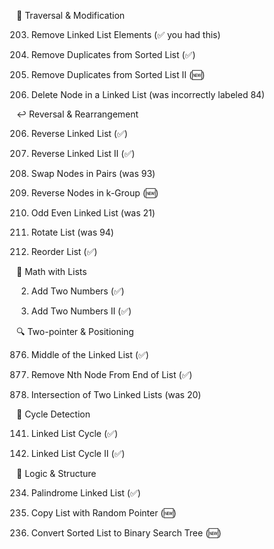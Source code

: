 🔁 Traversal & Modification

203. Remove Linked List Elements (✅ you had this)

204. Remove Duplicates from Sorted List (✅)

205. Remove Duplicates from Sorted List II (🆕)

206. Delete Node in a Linked List (was incorrectly labeled 84)

↩️ Reversal & Rearrangement

206. Reverse Linked List (✅)

207. Reverse Linked List II (✅)

208. Swap Nodes in Pairs (was 93)

209. Reverse Nodes in k-Group (🆕)

210. Odd Even Linked List (was 21)

211. Rotate List (was 94)

212. Reorder List (✅)

🧮 Math with Lists

2. Add Two Numbers (✅)

3. Add Two Numbers II (✅)

🔍 Two-pointer & Positioning

876. Middle of the Linked List (✅)

877. Remove Nth Node From End of List (✅)

878. Intersection of Two Linked Lists (was 20)

🔄 Cycle Detection

141. Linked List Cycle (✅)

142. Linked List Cycle II (✅)

🧠 Logic & Structure

234. Palindrome Linked List (✅)

235. Copy List with Random Pointer (🆕)

236. Convert Sorted List to Binary Search Tree (🆕)
